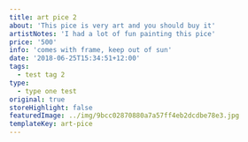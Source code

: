```yaml
---
title: art pice 2
about: 'This pice is very art and you should buy it'
artistNotes: 'I had a lot of fun painting this pice'
price: '500'
info: 'comes with frame, keep out of sun'
date: '2018-06-25T15:34:51+12:00'
tags:
  - test tag 2
type: 
  - type one test
original: true
storeHighlight: false 
featuredImage: ../img/9bcc02870880a7a57ff4eb2dcdbe78e3.jpg
templateKey: art-pice
---
```

